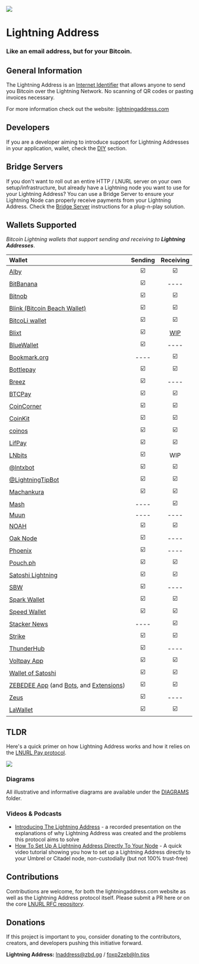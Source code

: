 ![](https://i.imgur.com/uwHlWPC.png)

# Lightning Address

### **Like an email address, but for your Bitcoin.**

## General Information

The Lightning Address is an [Internet Identifier](https://datatracker.ietf.org/doc/html/rfc5322#section-3.4.1) that allows anyone to send you Bitcoin over the Lightning Network. No scanning of QR codes or pasting invoices necessary.

For more information check out the website: [lightningaddress.com](https://lightningaddress.com)

## Developers

If you are a developer aiming to introduce support for Lightning Addresses in your application, wallet, check the [DIY](./DIY.md) section.

## Bridge Servers

If you don't want to roll out an entire HTTP / LNURL server on your own setup/infrastructure, but already have a Lightning node you want to use for your Lightning Address? You can use a Bridge Server to ensure your Lightning Node can properly receive payments from your Lightning Address. Check the [Bridge Server](./BRIDGE.md) instructions for a plug-n-play solution.

## Wallets Supported

_Bitcoin Lightning wallets that support sending and receiving to **Lightning Addresses**_.

| Wallet                                                            | Sending   | Receiving |
| :---                                                              | :-------: | :-------: |
| [Alby](https://getalby.com)                                       | ☑️        | ☑️        |
| [BitBanana](https://bitbanana.app)                                | ☑️        | ----      |
| [Bitnob](https://bitnob.com)                                      | ☑️        | ☑️        |
| [Blink (Bitcoin Beach Wallet)](https://blink.sv/)                 | ☑️        | ☑️        |
| [BitcoLi wallet](https://bitcoli.com/)                            | ☑️        | ☑️        |
| [Blixt](https://blixtwallet.github.io/)                           | ☑️        | [WIP](https://github.com/hsjoberg/lightning-box/blob/master/README.md)     |
| [BlueWallet](https://bluewallet.io/)                              | ☑️        | ----      |
| [Bookmark.org](https://bookmark.org/)                             | ----      | ☑️        |
| [Bottlepay](https://bottlepay.com/)                               | ☑️        | ☑️        |
| [Breez](https://breez.technology/)                                | ☑️        | ----      |
| [BTCPay](https://btcpayserver.org/)                               | ☑️        | ☑️        |
| [CoinCorner](https://www.coincorner.com/)                         | ☑️        | ☑️        |
| [CoinKit](https://coinkit.de/)                                    | ☑️        | ☑️        |
| [coinos](https://coinos.io/)                                      | ☑️        | ☑️        |
| [LifPay](https://lifpay.me/)                                      | ☑️        | ☑️        |
| [LNbits](https://lnbits.org/)                                     | ☑️        | WIP       |
| [@lntxbot](https://lntxbot.com/)                                  | ☑️        | ☑️        |
| [@LightningTipBot](https://github.com/LightningTipBot/LightningTipBot) | ☑️   | ☑️        |
| [Machankura](https://8333.mobi/)                                  | ☑️        | ☑️        |
| [Mash](https://getmash.com/)                                      | ----      | ☑️        |
| [Muun](https://muun.com/)                                         | ----      | ----      |
| [NOAH](https://app.noah.com/)                                     | ☑️        | ☑️        |
| [Oak Node](https://oak-node.net)                                  | ☑️        | ----      |
| [Phoenix](https://phoenix.acinq.co/)                              | ☑️        | ----      |
| [Pouch.ph](https://pouch.ph/)                                     | ☑️        | ☑️        |
| [Satoshi Lightning](https://vipsats.app)                          | ☑️        | ☑️        |
| [SBW](https://sbw.app/)                                           | ☑️        | ----      |
| [Spark Wallet](https://sparkwallet.io/)                           | ☑️        | ☑️        |
| [Speed Wallet](https://www.speed.app/)                            | ☑️        | ☑️        |
| [Stacker News](https://stacker.news/)                             | ----      | ☑️        |
| [Strike](https://strike.me/)                                      | ☑️        | ☑️        |
| [ThunderHub](https://github.com/apotdevin/thunderhub)             | ☑️        | ----      |
| [Voltpay App](https://voltpay.app)                                | ☑️        | ☑️        |
| [Wallet of Satoshi](https://www.walletofsatoshi.com/)             | ☑️        | ☑️        |
| [ZEBEDEE App](https://zbd.gg) (and [Bots](https://zbd.gg), and [Extensions](https://zbd.gg))  | ☑️        | ☑️        |
| [Zeus](https://github.com/ZeusLN/zeus)                            | ☑️        | ----      |
| [LaWallet](https://app.lawallet.ar)                               | ☑️        | ☑️        |

## TLDR

Here's a quick primer on how Lightning Address works and how it relies on the [LNURL Pay protocol](https://github.com/fiatjaf/lnurl-rfc/blob/master/lnurl-pay.md).

![](https://i.imgur.com/DIV5q8q.png)

### Diagrams

All illustrative and informative diagrams are available under the [DIAGRAMS](./diagrams/README.md) folder.

### Videos & Podcasts

- [Introducing The Lightning Address](https://www.youtube.com/watch?v=G97yzYcyoug) - a recorded presentation on the explanations of why Lightning Address was created and the problems this protocol aims to solve
- [How To Set Up A Lightning Address Directly To Your Node](https://www.youtube.com/watch?v=15tFA9sZ-N0) - A quick video tutorial showing you how to set up a Lightning Address directly to your Umbrel or Citadel node, non-custodially (but not 100% trust-free)

## Contributions

Contributions are welcome, for both the lightningaddress.com website as well as the Lightning Address protocol itself. Please submit a PR here or on the core [LNURL RFC repository](https://github.com/fiatjaf/lnurl-rfc).

## Donations

If this project is important to you, consider donating to the contributors, creators, and developers pushing this initiative forward.

**Lightning Address:** lnaddress@zbd.gg / foxp2zeb@ln.tips
